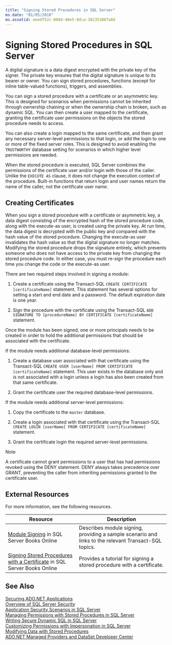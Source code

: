 ```yaml
---
title: "Signing Stored Procedures in SQL Server"
ms.date: "01/05/2018"
ms.assetid: eeed752c-0084-48e5-9dca-381353007a0d
---
```

# Signing Stored Procedures in SQL Server
 A digital signature is a data digest encrypted with the private key of the signer. The private key ensures that the digital signature is unique to its bearer or owner. You can sign stored procedures, functions (except for inline table-valued functions), triggers, and assemblies.  
  
 You can sign a stored procedure with a certificate or an asymmetric key. This is designed for scenarios when permissions cannot be inherited through ownership chaining or when the ownership chain is broken, such as dynamic SQL. You can then create a user mapped to the certificate, granting the certificate user permissions on the objects the stored procedure needs to access.  

 You can also create a login mapped to the same certificate, and then grant any necessary server-level permissions to that login, or add the login to one or more of the fixed server roles. This is designed to avoid enabling the `TRUSTWORTHY` database setting for scenarios in which higher level permissions are needed.  
  
 When the stored procedure is executed, SQL Server combines the permissions of the certificate user and/or login with those of the caller. Unlike the `EXECUTE AS` clause, it does not change the execution context of the procedure. Built-in functions that return login and user names return the name of the caller, not the certificate user name.  
  
## Creating Certificates  
 When you sign a stored procedure with a certificate or asymmetric key, a data digest consisting of the encrypted hash of the stored procedure code, along with the execute-as user, is created using the private key. At run time, the data digest is decrypted with the public key and compared with the hash value of the stored procedure. Changing the execute-as user invalidates the hash value so that the digital signature no longer matches. Modifying the stored procedure drops the signature entirely, which prevents someone who does not have access to the private key from changing the stored procedure code. In either case, you must re-sign the procedure each time you change the code or the execute-as user.  
  
 There are two required steps involved in signing a module:  
  
1.  Create a certificate using the Transact-SQL `CREATE CERTIFICATE [certificateName]` statement. This statement has several options for setting a start and end date and a password. The default expiration date is one year.  
  
1.  Sign the procedure with the certificate using the Transact-SQL `ADD SIGNATURE TO [procedureName] BY CERTIFICATE [certificateName]` statement.  

Once the module has been signed, one or more principals needs to be created in order to hold the additional permissions that should be associated with the certificate.  

If the module needs additional database-level permissions:  
  
1.  Create a database user associated with that certificate using the Transact-SQL `CREATE USER [userName] FROM CERTIFICATE [certificateName]` statement. This user exists in the database only and is not associated with a login unless a login has also been created from that same certificate.  
  
1.  Grant the certificate user the required database-level permissions.  
  
If the module needs additional server-level permissions:  
  
1.  Copy the certificate to the `master` database.  
 
1.  Create a login associated with that certificate using the Transact-SQL `CREATE LOGIN [userName] FROM CERTIFICATE [certificateName]` statement.  
  
1.  Grant the certificate login the required server-level permissions.  
  
> [!NOTE]  
>  A certificate cannot grant permissions to a user that has had permissions revoked using the DENY statement. DENY always takes precedence over GRANT, preventing the caller from inheriting permissions granted to the certificate user.  
  
## External Resources  
 For more information, see the following resources.  
  
|Resource|Description|  
|--------------|-----------------|  
|[Module Signing](https://go.microsoft.com/fwlink/?LinkId=98590) in SQL Server Books Online|Describes module signing, providing a sample scenario and links to the relevant Transact-SQL topics.|  
|[Signing Stored Procedures with a Certificate](/sql/relational-databases/tutorial-signing-stored-procedures-with-a-certificate) in SQL Server Books Online|Provides a tutorial for signing a stored procedure with a certificate.|  
  
## See Also  
 [Securing ADO.NET Applications](../../../../../docs/framework/data/adonet/securing-ado-net-applications.md)  
 [Overview of SQL Server Security](../../../../../docs/framework/data/adonet/sql/overview-of-sql-server-security.md)  
 [Application Security Scenarios in SQL Server](../../../../../docs/framework/data/adonet/sql/application-security-scenarios-in-sql-server.md)  
 [Managing Permissions with Stored Procedures in SQL Server](../../../../../docs/framework/data/adonet/sql/managing-permissions-with-stored-procedures-in-sql-server.md)  
 [Writing Secure Dynamic SQL in SQL Server](../../../../../docs/framework/data/adonet/sql/writing-secure-dynamic-sql-in-sql-server.md)  
 [Customizing Permissions with Impersonation in SQL Server](../../../../../docs/framework/data/adonet/sql/customizing-permissions-with-impersonation-in-sql-server.md)  
 [Modifying Data with Stored Procedures](../../../../../docs/framework/data/adonet/modifying-data-with-stored-procedures.md)  
 [ADO.NET Managed Providers and DataSet Developer Center](https://go.microsoft.com/fwlink/?LinkId=217917)
